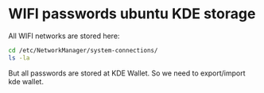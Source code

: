 # WIFI passwords ubuntu KDE storage

All WIFI networks are stored here:

```bash
cd /etc/NetworkManager/system-connections/
ls -la
```

But all passwords are stored at KDE Wallet.
So we need to export/import kde wallet.
